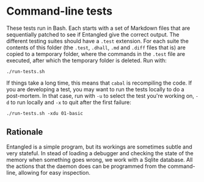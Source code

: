 # Command-line tests
These tests run in Bash. Each starts with a set of Markdown files that are sequentially patched to see if Entangled give the correct output. The different testing suites should have a `.test` extension. For each suite the contents of this folder (the `.test`, `.dhall`, `.md` and `.diff` files that is) are copied to a temporary folder, where the commands in the `.test` file are executed, after which the temporary folder is deleted. Run with:

    ./run-tests.sh

If things take a long time, this means that `cabal` is recompiling the code. If you are developing a test, you may want to run the tests locally to do a post-mortem. In that case, run with `-u` to select the test you're working on, `-d` to run locally and `-x` to quit after the first failure:

    ./run-tests.sh -xdu 01-basic

## Rationale
Entangled is a simple program, but its workings are sometimes subtle and very stateful. In stead of loading a debugger and checking the state of the memory when something goes wrong, we work with a Sqlite database. All the actions that the daemon does can be programmed from the command-line, allowing for easy inspection.

